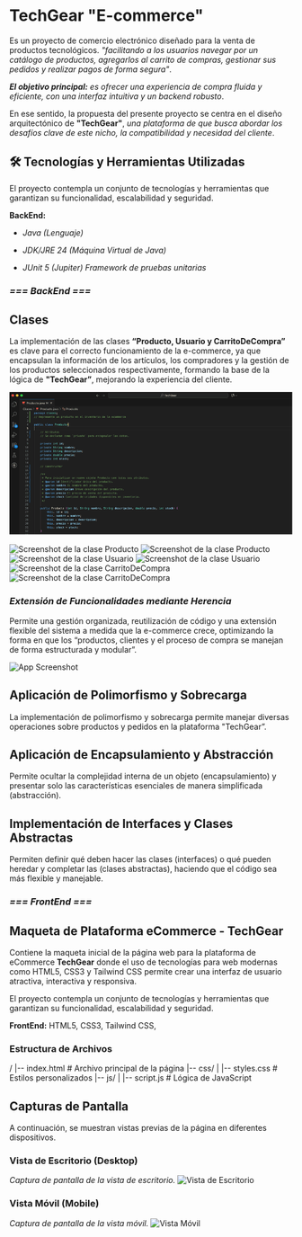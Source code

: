 
# TechGear "E-commerce"

Es un proyecto de comercio electrónico diseñado para la venta de productos tecnológicos. _"facilitando a los usuarios navegar por un catálogo de productos, agregarlos al carrito de compras, gestionar sus pedidos y realizar pagos de forma segura"_. 

_**El objetivo principal:**_ _es ofrecer una experiencia de compra fluida y eficiente, con una interfaz intuitiva y un backend robusto_.

En ese sentido, la propuesta del presente proyecto se centra en el diseño arquitectónico de **"TechGear"**, _una plataforma de que busca abordar los desafíos clave de este nicho, la compatibilidad y necesidad del cliente_.
## 🛠️ Tecnologías y Herramientas Utilizadas

El proyecto contempla un conjunto de tecnologías y herramientas que garantizan su funcionalidad, escalabilidad y seguridad.

**BackEnd:** 
- _Java (Lenguaje)_ 

- _JDK/JRE 24 (Máquina Virtual de Java)_

- _JUnit 5 (Jupiter) Framework de pruebas unitarias_
 

### _=== BackEnd ===_

## Clases
La implementación de las clases **“Producto, Usuario y CarritoDeCompra”** es clave para el correcto funcionamiento de la e-commerce, ya que encapsulan la información de los artículos, los compradores y la gestión de los productos seleccionados respectivamente, formando la base de la lógica de **"TechGear”**, mejorando la experiencia del cliente.

![Test de Producto](assets/Producto1.png)

![Screenshot de la clase Producto](docs/images/Producto1.png)
![Screenshot de la clase Producto](docs/images/Producto2.png)
![Screenshot de la clase Usuario](docs/images/Usuario1.png)
![Screenshot de la clase Usuario](docs/images/Usuario2.png)
![Screenshot de la clase CarritoDeCompra](docs/images/Carrito1.png)
![Screenshot de la clase CarritoDeCompra](docs/images/Carrito2.png)

### _Extensión de Funcionalidades mediante Herencia_
Permite una gestión organizada, reutilización de código y una extensión flexible del sistema a medida que la e-commerce crece, optimizando la forma en que los “productos, clientes y el proceso de compra se manejan de forma estructurada y modular”.

![App Screenshot](https://via.placeholder.com/468x300?text=App+Screenshot+Here)


## Aplicación de Polimorfismo y Sobrecarga
La implementación de polimorfismo y sobrecarga permite manejar diversas operaciones sobre productos y pedidos en la plataforma "TechGear”.

## Aplicación de Encapsulamiento y Abstracción
Permite ocultar la complejidad interna de un objeto (encapsulamiento) y presentar solo las características esenciales de manera simplificada (abstracción).

## Implementación de Interfaces y Clases Abstractas
Permiten definir qué deben hacer las clases (interfaces) o qué pueden heredar y completar las (clases abstractas), haciendo que el código sea más flexible y manejable.


### _=== FrontEnd ===_

## Maqueta de Plataforma eCommerce - TechGear
Contiene la maqueta inicial de la página web para la plataforma de eCommerce **TechGear** donde el uso de tecnologías para web modernas como HTML5, CSS3 y Tailwind CSS permite crear una interfaz de usuario atractiva, interactiva y responsiva.

El proyecto contempla un conjunto de tecnologías y herramientas que garantizan su funcionalidad, escalabilidad y seguridad.

**FrontEnd:** HTML5, CSS3, Tailwind CSS,


### Estructura de Archivos
/
|-- index.html      # Archivo principal de la página
|-- css/
|   |-- styles.css  # Estilos personalizados
|-- js/
|   |-- script.js   # Lógica de JavaScript


## Capturas de Pantalla
A continuación, se muestran vistas previas de la página en diferentes dispositivos.

### Vista de Escritorio (Desktop)
_Captura de pantalla de la vista de escritorio._
![Vista de Escritorio](ruta/a/tu/imagen_desktop.png)

### Vista Móvil (Mobile)
_Captura de pantalla de la vista móvil._
![Vista Móvil](ruta/a/tu/imagen_mobile.png)
